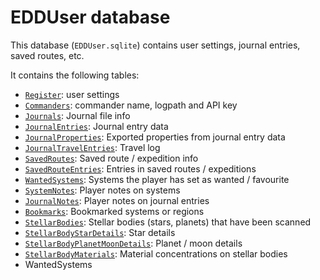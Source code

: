 # EDDUser database

This database (`EDDUser.sqlite`) contains user settings, journal entries, saved routes, etc.

It contains the following tables:
* [`Register`](EDDUser/Register.md): user settings
* [`Commanders`](EDDUser/Commanders.md): commander name, logpath and API key
* [`Journals`](EDDUser/Journals.md): Journal file info
* [`JournalEntries`](EDDUser/JournalEntries.md): Journal entry data
* [`JournalProperties`](EDDUser/JournalProperties.md): Exported properties from journal entry data
* [`JournalTravelEntries`](EDDUser/JournalTravelEntries.md): Travel log
* [`SavedRoutes`](EDDUser/SavedRoutes.md): Saved route / expedition info
* [`SavedRouteEntries`](EDDUser/SavedRouteEntries.md): Entries in saved routes / expeditions
* [`WantedSystems`](EDDUser/WantedSystems.md): Systems the player has set as wanted / favourite
* [`SystemNotes`](EDDUser/SystemNotes.md): Player notes on systems
* [`JournalNotes`](EDDUser/JournalNotes.md): Player notes on journal entries
* [`Bookmarks`](EDDUser/Bookmarks.md): Bookmarked systems or regions
* [`StellarBodies`](EDDUser/StellarBodies.md): Stellar bodies (stars, planets) that have been scanned
* [`StellarBodyStarDetails`](EDDUser/StellarBodyStarDetails.md): Star details
* [`StellarBodyPlanetMoonDetails`](EDDUser/StellarBodyPlanetMoonDetails.md): Planet / moon details
* [`StellarBodyMaterials`](EDDUser/StellarBodyMaterials.md): Material concentrations on stellar bodies
* WantedSystems
